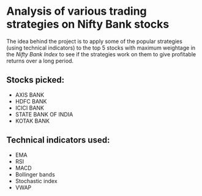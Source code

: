 # Analysis of various trading strategies on Nifty Bank stocks

The idea behind the project is to apply some of the popular strategies (using technical indicators) to the top 5 stocks with maximum weightage in the *Nifty Bank Index* to see if the strategies work on them to give profitable returns over a long period.

## Stocks picked:
- AXIS BANK
- HDFC BANK
- ICICI BANK
- STATE BANK OF INDIA
- KOTAK BANK

## Technical indicators used:
- EMA
- RSI
- MACD
- Bollinger bands
- Stochastic index
- VWAP
